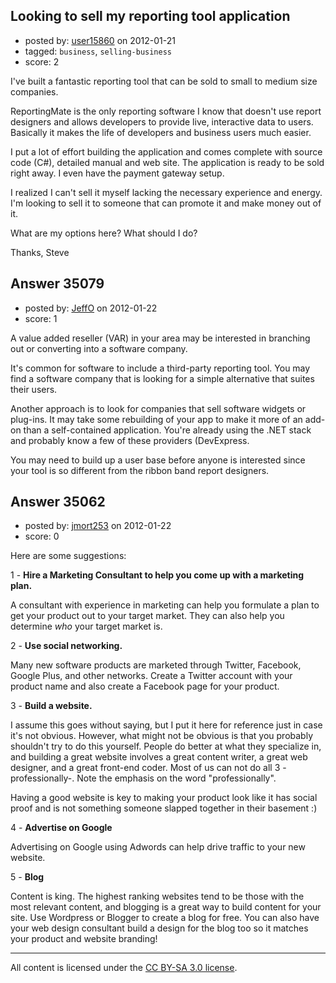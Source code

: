 ## Looking to sell my reporting tool application

- posted by: [user15860](https://stackexchange.com/users/-1/15860-user15860) on 2012-01-21
- tagged: `business`, `selling-business`
- score: 2

I've built a fantastic reporting tool that can be sold to small to medium size companies.

ReportingMate is the only reporting software I know that doesn't use report designers and allows developers to provide live, interactive data to users.
Basically it makes the life of developers and business users much easier.

I put a lot of effort building the application and comes complete with source code (C#), detailed manual and web site. The application is ready to be sold right away. I even have the payment gateway setup.

I realized I can't sell it myself lacking the necessary experience and energy.
I'm looking to sell it to someone that can promote it and make money out of it.

What are my options here?
What should I do?

Thanks,
Steve


## Answer 35079

- posted by: [JeffO](https://stackexchange.com/users/-1/1796-jeffo) on 2012-01-22
- score: 1

A value added reseller (VAR) in your area may be interested in branching out or converting into a software company.

It's common for software to include a third-party reporting tool. You may find a software company that is looking for a simple alternative that suites their users.

Another approach is to look for companies that sell software widgets or plug-ins. It may take some rebuilding of your app to make it more of an add-on than a self-contained application. You're already using the .NET stack and probably know a few of these providers (DevExpress.

You may need to build up a user base before anyone is interested since your tool is so different from the ribbon band report designers.


## Answer 35062

- posted by: [jmort253](https://stackexchange.com/users/-1/6362-jmort253) on 2012-01-22
- score: 0

Here are some suggestions:

1 - **Hire a Marketing Consultant to help you come up with a marketing plan.**

A consultant with experience in marketing can help you formulate a plan to get your product out to your target market. They can also help you determine *who* your target market is. 

2 -  **Use social networking.**

Many new software products are marketed through Twitter, Facebook, Google Plus, and other networks. Create a Twitter account with your product name and also create a Facebook page for your product.

3 - **Build a website.**

I assume this goes without saying, but I put it here for reference just in case it's not obvious. However, what might not be obvious is that you probably shouldn't try to do this yourself.  People do better at what they specialize in, and building a great website involves a great content writer, a great web designer, and a great front-end coder. Most of us can not do all 3 -professionally-.  Note the emphasis on the word "professionally".  

Having a good website is key to making your product look like it has social proof and is not something someone slapped together in their basement :)

4 - **Advertise on Google**

Advertising on Google using Adwords can help drive traffic to your new website.


5 - **Blog**

Content is king. The highest ranking websites tend to be those with the most relevant content, and blogging is a great way to build content for your site.  Use Wordpress or Blogger to create a blog for free. You can also have your web design consultant build a design for the blog too so it matches your product and website branding!





---

All content is licensed under the [CC BY-SA 3.0 license](https://creativecommons.org/licenses/by-sa/3.0/).
